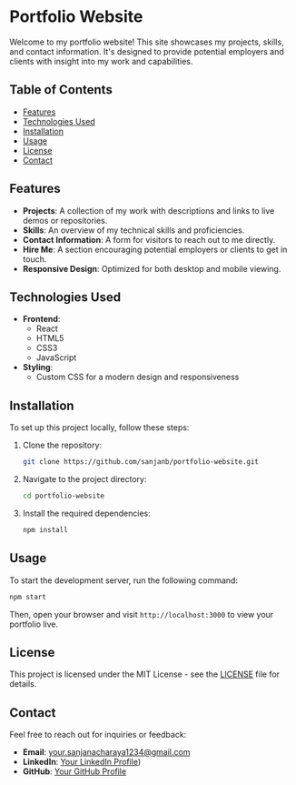 # Portfolio Website

Welcome to my portfolio website! This site showcases my projects, skills, and contact information. It's designed to provide potential employers and clients with insight into my work and capabilities.

## Table of Contents

- [Features](#features)
- [Technologies Used](#technologies-used)
- [Installation](#installation)
- [Usage](#usage)
- [License](#license)
- [Contact](#contact)

## Features

- **Projects**: A collection of my work with descriptions and links to live demos or repositories.
- **Skills**: An overview of my technical skills and proficiencies.
- **Contact Information**: A form for visitors to reach out to me directly.
- **Hire Me**: A section encouraging potential employers or clients to get in touch.
- **Responsive Design**: Optimized for both desktop and mobile viewing.

## Technologies Used

- **Frontend**: 
  - React
  - HTML5
  - CSS3
  - JavaScript
- **Styling**: 
  - Custom CSS for a modern design and responsiveness

## Installation

To set up this project locally, follow these steps:

1. Clone the repository:
   ```bash
   git clone https://github.com/sanjanb/portfolio-website.git
   ```
2. Navigate to the project directory:
   ```bash
   cd portfolio-website
   ```
3. Install the required dependencies:
   ```bash
   npm install
   ```

## Usage

To start the development server, run the following command:
```bash
npm start
```
Then, open your browser and visit `http://localhost:3000` to view your portfolio live.

## License

This project is licensed under the MIT License - see the [LICENSE](LICENSE) file for details.

## Contact

Feel free to reach out for inquiries or feedback:

- **Email**: your.sanjanacharaya1234@gmail.com
- **LinkedIn**: [Your LinkedIn Profile](https://www.linkedin.com/in/sanjan-bm/))
- **GitHub**: [Your GitHub Profile](https://github.com/sanjanb)
  
